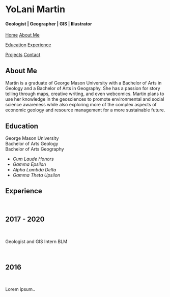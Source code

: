 
<html class="no-js" lang="en">
<head>
  <head>
  <link rel = "stylesheet" href="stylesheet.css">
  </head>
  
<div class="header">
  <h1>YoLani Martin</h1>
   <h4>Geologist | Geographer | GIS | Illustrator </h4>
</div>

<div class="navbar">
  <a class="active" href="#home">Home</a>
  <a class="active" href="#about">About Me</a>
      
  <a href="#education">Education</a>
  <a href="#experience">Experience</a>
      <div id="Experience"></div>
  <a href="/portfolio.html">Projects</a>
  <a href="/contact.html" class="right">Contact</a>
</div>

<div id="about-me">
<h2>About Me</h2>
    <p>Martin is a graduate of George Mason University with a Bachelor of Arts in Geology and a Bachelor of Arts in Geography.
        She has a passion for story telling through maps, creative writing, and even webcomics. Martin plans to use her knowledge
        in the geosciences to promote environmental and social science awareness while also exploring more of the complex aspects of 
        economic geology and resource management for a more sustainable future. </p>
  <div class="side">
  </div>
  
   <h2>Education</h2>
    <p>George Mason University<br>
    Bachelor of Arts Geology<br>
    Bachelor of Arts Geography<br>
   <ul>
    <em><li>Cum Laude Honors</li>
    <li> Gamma Epsilon</li>
    <li> Alpha Lambda Delta</li>
    <li>Gamma Theta Upsilon</li></em> </p>
   </div>
   
   <h2>Experience</h2>
  <div class="timeline">
  <div class="container left">
    <div class="content">
      <h2>2017 - 2020</h2>
      <p>Geologist and GIS Intern 
        BLM</p>
    </div>
  </div>
  <div class="container right">
    <div class="content">
      <h2>2016</h2>
      <p>Lorem ipsum..</p>
    </div>
  </div>
</div>

</body>
</html>

  
